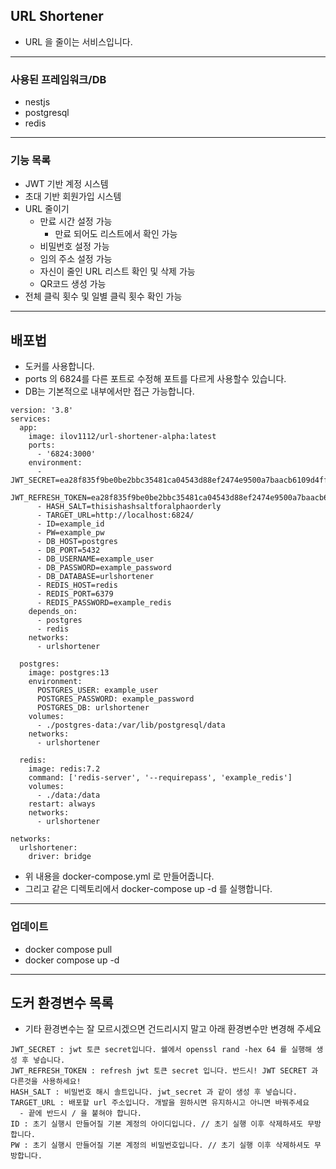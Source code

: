 ## URL Shortener

- URL 을 줄이는 서비스입니다.

---

### 사용된 프레임워크/DB

- nestjs
- postgresql
- redis

---

### 기능 목록

- JWT 기반 계정 시스템
- 초대 기반 회원가입 시스템
- URL 줄이기
  - 만료 시간 설정 가능
    - 만료 되어도 리스트에서 확인 가능
  - 비밀번호 설정 가능
  - 임의 주소 설정 가능
  - 자신이 줄인 URL 리스트 확인 및 삭제 가능
  - QR코드 생성 가능
- 전체 클릭 횟수 및 일별 클릭 횟수 확인 가능

---

## 배포법

- 도커를 사용합니다.
- ports 의 6824를 다른 포트로 수정해 포트를 다르게 사용할수 있습니다.
- DB는 기본적으로 내부에서만 접근 가능합니다.

```
version: '3.8'
services:
  app:
    image: ilov1112/url-shortener-alpha:latest
    ports:
      - '6824:3000'
    environment:
      - JWT_SECRET=ea28f835f9be0be2bbc35481ca04543d88ef2474e9500a7baacb6109d4ff7132abba86bdc14f62c6739cff536a042132f0892a668a2750c9b8e897647f8e1bec
      JWT_REFRESH_TOKEN=ea28f835f9be0be2bbc35481ca04543d88ef2474e9500a7baacb6109d4ff7132abba86bdc14f62c6739cff536a042132f0892a668a2750c9b8e897647f8e1bec
      - HASH_SALT=thisishashsaltforalphaorderly
      - TARGET_URL=http://localhost:6824/
      - ID=example_id
      - PW=example_pw
      - DB_HOST=postgres
      - DB_PORT=5432
      - DB_USERNAME=example_user
      - DB_PASSWORD=example_password
      - DB_DATABASE=urlshortener
      - REDIS_HOST=redis
      - REDIS_PORT=6379
      - REDIS_PASSWORD=example_redis
    depends_on:
      - postgres
      - redis
    networks:
      - urlshortener

  postgres:
    image: postgres:13
    environment:
      POSTGRES_USER: example_user
      POSTGRES_PASSWORD: example_password
      POSTGRES_DB: urlshortener
    volumes:
      - ./postgres-data:/var/lib/postgresql/data
    networks:
      - urlshortener

  redis:
    image: redis:7.2
    command: ['redis-server', '--requirepass', 'example_redis']
    volumes:
      - ./data:/data
    restart: always
    networks:
      - urlshortener

networks:
  urlshortener:
    driver: bridge

```

- 위 내용을 docker-compose.yml 로 만들어줍니다.
- 그리고 같은 디렉토리에서 docker-compose up -d 를 실행합니다.

---

### 업데이트

- docker compose pull
- docker compose up -d

---

## 도커 환경변수 목록

- 기타 환경변수는 잘 모르시겠으면 건드리시지 말고 아래 환경변수만 변경해 주세요

```
JWT_SECRET : jwt 토큰 secret입니다. 쉘에서 openssl rand -hex 64 를 실행해 생성 후 넣습니다.
JWT_REFRESH_TOKEN : refresh jwt 토큰 secret 입니다. 반드시! JWT SECRET 과 다른것을 사용하세요!
HASH_SALT : 비밀번호 해시 솔트입니다. jwt_secret 과 같이 생성 후 넣습니다.
TARGET_URL : 배포할 url 주소입니다. 개발을 원하시면 유지하시고 아니면 바꿔주세요
  - 끝에 반드시 / 을 붙혀야 합니다.
ID : 초기 실행시 만들어질 기본 계정의 아이디입니다. // 초기 실행 이후 삭제하셔도 무방합니다.
PW : 초기 실행시 만들어질 기본 계정의 비밀번호입니다. // 초기 실행 이후 삭제하셔도 무방합니다.
```
